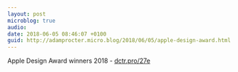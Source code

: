 ```yaml
---
layout: post
microblog: true
audio: 
date: 2018-06-05 08:46:07 +0100
guid: http://adamprocter.micro.blog/2018/06/05/apple-design-award.html
---
```

Apple Design Award winners 2018 - [dctr.pro/27e](http://dctr.pro/27e)
